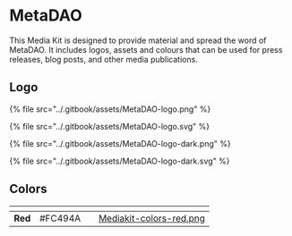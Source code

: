 # MetaDAO

This Media Kit is designed to provide material and spread the word of MetaDAO. It includes logos, assets and colours that can be used for press releases, blog posts, and other media publications.

## Logo

{% file src="../.gitbook/assets/MetaDAO-logo.png" %}

{% file src="../.gitbook/assets/MetaDAO-logo.svg" %}

{% file src="../.gitbook/assets/MetaDAO-logo-dark.png" %}

{% file src="../.gitbook/assets/MetaDAO-logo-dark.svg" %}

## Colors

<table data-view="cards"><thead><tr><th></th><th></th><th></th><th data-hidden data-card-cover data-type="files"></th></tr></thead><tbody><tr><td><strong>Red</strong></td><td>#FC494A</td><td></td><td><a href="../.gitbook/assets/Mediakit-colors-red.png">Mediakit-colors-red.png</a></td></tr></tbody></table>
